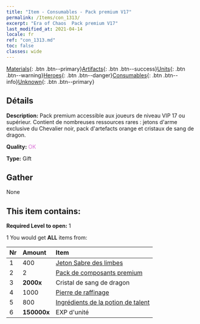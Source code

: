 ```yaml
---
title: "Item - Consumables - Pack premium V17"
permalink: /Items/con_1313/
excerpt: "Era of Chaos  Pack premium V17"
last_modified_at: 2021-04-14
locale: fr
ref: "con_1313.md"
toc: false
classes: wide
---
```

 [Materials](/fr/Items/){: .btn .btn--primary}[Artifacts](/fr/Items/Artifacts/){: .btn .btn--success}[Units](/fr/Items/Units/){: .btn .btn--warning}[Heroes](/fr/Items/Heroes/){: .btn .btn--danger}[Consumables](/fr/Items/Consumables/){: .btn .btn--info}[Unknown](/fr/Items/Unknown/){: .btn .btn--primary}

## Détails
 **Description:** Pack premium accessible aux joueurs de niveau VIP 17 ou supérieur. Contient de nombreuses ressources rares : jetons d'arme exclusive du Chevalier noir, pack d'artefacts orange et cristaux de sang de dragon.

 **Quality:** <span style="color: #DA70D6">OK</span>

 **Type:** Gift

## Gather

  None

## This item contains:

 **Required Level to open:** 1

 1 You would get **ALL** items  from:

  | Nr | Amount |     Item    |
  |:---|:-------|:------------|
  | 1 | 400 | [Jeton Sabre des limbes](/fr/Items/con_979/) | 
  | 2 | 2 | [Pack de composants premium](/fr/Items/con_1363/) | 
  | 3 |  **2000x** | Cristal de sang de dragon |  | 
  | 4 | 1000 | [Pierre de raffinage](/fr/Items/con_814/) | 
  | 5 | 800 | [Ingrédients de la potion de talent](/fr/Items/con_1120/) | 
  | 6 |  **150000x** | EXP d'unité |  | 
